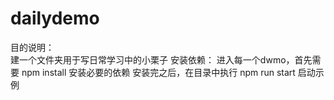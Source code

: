 # dailydemo
目的说明：<br/>
建一个文件夹用于写日常学习中的小栗子
安装依赖：
进入每一个dwmo，首先需要 npm install 安装必要的依赖 安装完之后，在目录中执行 npm run start 启动示例
